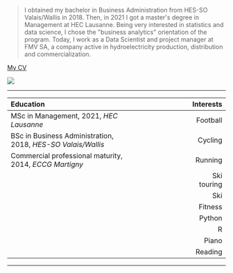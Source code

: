 
> I obtained my bachelor in Business Administration from HES-SO Valais/Wallis in 2018. Then, in 2021 I got a master's degree in Management at HEC Lausanne. Being very interested in statistics and data science, I chose the "business analytics" orientation of the program. Today, I work as a Data Scientist and project manager at FMV SA, a company active in hydroelectricity production, distribution and commercialization.

[My CV](https://glovey.netlify.app/en/curriculum-vitæ/)

![](/profile.png)


---

| **Education**                                                   |                      | **Interests**                                                   |
|:----------------------------------------------------------------|----------------------|----------------------------------------------------------------:|
| MSc in Management, 2021, *HEC Lausanne*                         |                      | Football                                                        |
| BSc in Business Administration, 2018, *HES-SO Valais/Wallis*    |                      | Cycling                                                         |
| Commercial professional maturity, 2014, *ECCG Martigny*         |                      | Running                                                         |
|                                                                 |                      | Ski touring                                                     |
|                                                                 |                      | Ski                                                             |
|                                                                 |                      | Fitness                                                         |
|                                                                 |                      | Python                                                          |
|                                                                 |                      | R                                                               |
|                                                                 |                      | Piano                                                           |
|                                                                 |                      | Reading                                                         |


--- 





